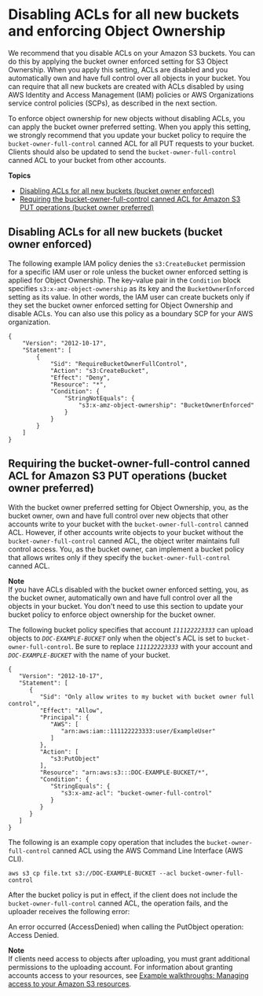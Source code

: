 # Disabling ACLs for all new buckets and enforcing Object Ownership<a name="ensure-object-ownership"></a>

We recommend that you disable ACLs on your Amazon S3 buckets\. You can do this by applying the bucket owner enforced setting for S3 Object Ownership\. When you apply this setting, ACLs are disabled and you automatically own and have full control over all objects in your bucket\. You can require that all new buckets are created with ACLs disabled by using AWS Identity and Access Management \(IAM\) policies or AWS Organizations service control policies \(SCPs\), as described in the next section\.

To enforce object ownership for new objects without disabling ACLs, you can apply the bucket owner preferred setting\. When you apply this setting, we strongly recommend that you update your bucket policy to require the `bucket-owner-full-control` canned ACL for all PUT requests to your bucket\. Clients should also be updated to send the `bucket-owner-full-control` canned ACL to your bucket from other accounts\.

**Topics**
+ [Disabling ACLs for all new buckets \(bucket owner enforced\)](#object-ownership-requiring-bucket-owner-enforced)
+ [Requiring the bucket\-owner\-full\-control canned ACL for Amazon S3 PUT operations \(bucket owner preferred\)](#ensure-object-ownership-bucket-policy)

## Disabling ACLs for all new buckets \(bucket owner enforced\)<a name="object-ownership-requiring-bucket-owner-enforced"></a>

The following example IAM policy denies the `s3:CreateBucket` permission for a specific IAM user or role unless the bucket owner enforced setting is applied for Object Ownership\. The key\-value pair in the `Condition` block specifies `s3:x-amz-object-ownership` as its key and the `BucketOwnerEnforced` setting as its value\. In other words, the IAM user can create buckets only if they set the bucket owner enforced setting for Object Ownership and disable ACLs\. You can also use this policy as a boundary SCP for your AWS organization\.

```
{
    "Version": "2012-10-17",
    "Statement": [
        {
            "Sid": "RequireBucketOwnerFullControl",
            "Action": "s3:CreateBucket",
            "Effect": "Deny",
            "Resource": "*",
            "Condition": {
                "StringNotEquals": {
                    "s3:x-amz-object-ownership": "BucketOwnerEnforced"
                }
            }
        }
    ]
}
```

## Requiring the bucket\-owner\-full\-control canned ACL for Amazon S3 PUT operations \(bucket owner preferred\)<a name="ensure-object-ownership-bucket-policy"></a>

With the bucket owner preferred setting for Object Ownership, you, as the bucket owner, own and have full control over new objects that other accounts write to your bucket with the `bucket-owner-full-control` canned ACL\. However, if other accounts write objects to your bucket without the `bucket-owner-full-control` canned ACL, the object writer maintains full control access\. You, as the bucket owner, can implement a bucket policy that allows writes only if they specify the `bucket-owner-full-control` canned ACL\.

**Note**  
If you have ACLs disabled with the bucket owner enforced setting, you, as the bucket owner, automatically own and have full control over all the objects in your bucket\. You don't need to use this section to update your bucket policy to enforce object ownership for the bucket owner\.

The following bucket policy specifies that account *`111122223333`* can upload objects to *`DOC-EXAMPLE-BUCKET`* only when the object's ACL is set to `bucket-owner-full-control`\. Be sure to replace *`111122223333`* with your account and *`DOC-EXAMPLE-BUCKET`* with the name of your bucket\.

```
{
   "Version": "2012-10-17",
   "Statement": [
      {
         "Sid": "Only allow writes to my bucket with bucket owner full control",
         "Effect": "Allow",
         "Principal": {
            "AWS": [
               "arn:aws:iam::111122223333:user/ExampleUser"
            ]
         },
         "Action": [
            "s3:PutObject"
         ],
         "Resource": "arn:aws:s3:::DOC-EXAMPLE-BUCKET/*",
         "Condition": {
            "StringEquals": {
               "s3:x-amz-acl": "bucket-owner-full-control"
            }
         }
      }
   ]
}
```

The following is an example copy operation that includes the `bucket-owner-full-control` canned ACL using the AWS Command Line Interface \(AWS CLI\)\.

```
aws s3 cp file.txt s3://DOC-EXAMPLE-BUCKET --acl bucket-owner-full-control
```

After the bucket policy is put in effect, if the client does not include the `bucket-owner-full-control` canned ACL, the operation fails, and the uploader receives the following error: 

An error occurred \(AccessDenied\) when calling the PutObject operation: Access Denied\.

**Note**  
If clients need access to objects after uploading, you must grant additional permissions to the uploading account\. For information about granting accounts access to your resources, see [Example walkthroughs: Managing access to your Amazon S3 resources](example-walkthroughs-managing-access.md)\.